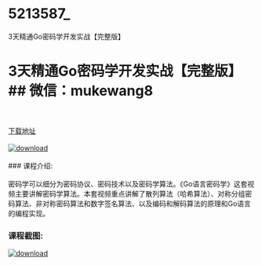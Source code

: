 # 5213587_
3天精通Go密码学开发实战【完整版】
# 3天精通Go密码学开发实战【完整版】## 微信：mukewang8
<br/></br>[下载地址](http://www.36tz.cn/article/5213587 "下载地址")
<br/></br>[![download](http://36tz.cn/muke_img/2020_06_12345-1-300x169.jpg "下载地址")](http://www.36tz.cn/article/5213587 "下载地址")
<br/></br>### 课程介绍:<br/></br>密码学可以细分为密码协议、密码技术以及密码学算法。《Go语言密码学》这套视频主要讲解密码学算法。本套视频重点讲解了散列算法（哈希算法）、对称分组密码算法、非对称密码算法和数字签名算法、以及编码和解码算法的原理和Go语言的编程实现。

### 课程截图:
[![download](http://36tz.cn/muke_img/2020_06_2-9.png "下载地址")](http://www.36tz.cn/article/5213587 "下载地址")
